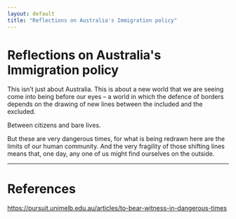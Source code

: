 ```yaml
---
layout: default
title: "Reflections on Australia's Immigration policy"
---
```



# Reflections on Australia's Immigration policy

This isn’t just about Australia. This is about a new world that we are seeing come into being before our eyes – a world in which the defence of borders depends on the drawing of new lines between the included and the excluded.

Between citizens and bare lives.

But these are very dangerous times, for what is being redrawn here are the limits of our human community. And the very fragility of those shifting lines means that, one day, any one of us might find ourselves on the outside.


---

# References

https://pursuit.unimelb.edu.au/articles/to-bear-witness-in-dangerous-times